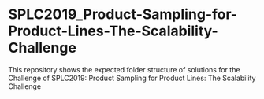 # SPLC2019_Product-Sampling-for-Product-Lines-The-Scalability-Challenge
This repository shows the expected folder structure of solutions for the Challenge of SPLC2019: Product Sampling for Product Lines: The Scalability Challenge

